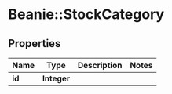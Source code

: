 # Beanie::StockCategory

## Properties
Name | Type | Description | Notes
------------ | ------------- | ------------- | -------------
**id** | **Integer** |  | 


